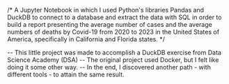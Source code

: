 /* A Jupyter Notebook in which I used Python's libraries Pandas and DuckDB to connect to a database and extract the data with
SQL in order to build a report presenting the average number of cases and the average numbers of deaths by Covid-19 from 
2020 to 2023 in the United States of America, specifically in California and Florida states. */

-- This little project was made to accomplish a DuckDB exercise from Data Science Academy (DSA)
-- The original project used Docker, but I felt like doing it some other way.
-- In the end, I discovered another path - with different tools - to attain the same result.


